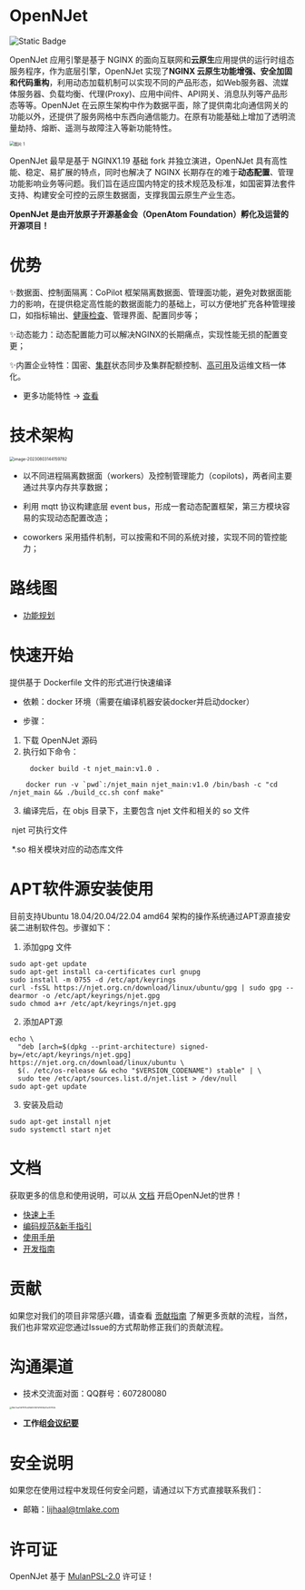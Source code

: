 # OpenNJet

![Static Badge](https://img.shields.io/badge/License-MulanPSL%202.0-blue)

OpenNJet 应用引擎是基于 NGINX 的面向互联网和**云原生**应用提供的运行时组态服务程序，作为底层引擎，OpenNJet 实现了**NGINX 云原生功能增强、安全加固和代码重构**，利用动态加载机制可以实现不同的产品形态，如Web服务器、流媒体服务器、负载均衡、代理(Proxy)、应用中间件、API网关、消息队列等产品形态等等。OpenNJet 在云原生架构中作为数据平面，除了提供南北向通信网关的功能以外，还提供了服务网格中东西向通信能力。在原有功能基础上增加了透明流量劫持、熔断、遥测与故障注入等新功能特性。

<img src="https://gitee.com/gebona/picture/raw/master/202308031418513.png" alt="图片 1" style="zoom:50%;" />

OpenNJet 最早是基于 NGINX1.19 基础 fork 并独立演进，OpenNJet 具有高性能、稳定、易扩展的特点，同时也解决了 NGINX 长期存在的难于**动态配置**、管理功能影响业务等问题。我们旨在适应国内特定的技术规范及标准，如国密算法套件支持、构建安全可控的云原生数据面，支撑我国云原生产业生态。

**OpenNJet 是由开放原子开源基金会（OpenAtom Foundation）孵化及运营的开源项目！**

# 优势

✨数据面、控制面隔离：CoPilot 框架隔离数据面、管理面功能，避免对数据面能力的影响，在提供稳定高性能的数据面能力的基础上，可以方便地扩充各种管理接口，如指标输出、[健康检查](https://gitee.com/njet-rd/docs/blob/master/zh-cn/OpenNJet%E4%BD%BF%E7%94%A8%E6%89%8B%E5%86%8Cv1.1.2.md#36-%E4%B8%BB%E5%8A%A8%E5%81%A5%E5%BA%B7%E6%A3%80%E6%9F%A5)、管理界面、配置同步等；

✨动态能力：动态配置能力可以解决NGINX的长期痛点，实现性能无损的配置变更；

✨内置企业特性：国密、[集群](https://gitee.com/njet-rd/docs/blob/master/zh-cn/OpenNJet%E4%BD%BF%E7%94%A8%E6%89%8B%E5%86%8Cv1.1.2.md#323-%E7%BB%84%E6%92%AD%E9%9B%86%E7%BE%A4)状态同步及集群配额控制、[高可用](https://gitee.com/njet-rd/docs/blob/master/zh-cn/OpenNJet%E4%BD%BF%E7%94%A8%E6%89%8B%E5%86%8Cv1.1.2.md#323-copilotha)及运维文档一体化。

- 更多功能特性 -> [查看](https://gitee.com/njet-rd/docs/blob/master/zh-cn/OpenNJet%E5%8A%9F%E8%83%BD%E7%89%B9%E6%80%A7.md)

# 技术架构

<img src="https://gitee.com/gebona/picture/raw/master/202308031442571.png" alt="image-20230803144159782" style="zoom:50%;" />

- 以不同进程隔离数据面（workers）及控制管理能力（copilots)，两者间主要通过共享内存共享数据；

- 利用 mqtt 协议构建底层 event bus，形成一套动态配置框架，第三方模块容易的实现动态配置改造；
- coworkers 采用插件机制，可以按需和不同的系统对接，实现不同的管控能力；

# 路线图

- [功能规划](https://gitee.com/njet-rd/njet/milestones/190511)

# **快速开始**

提供基于 Dockerfile 文件的形式进行快速编译

- 依赖：docker 环境（需要在编译机器安装docker并启动docker）

- 步骤：  

1. 下载 OpenNJet 源码
2. 执行如下命令：

```
     docker build -t njet_main:v1.0 .

​    docker run -v `pwd`:/njet_main njet_main:v1.0 /bin/bash -c "cd /njet_main && ./build_cc.sh conf make"
```

3. 编译完后，在 objs 目录下，主要包含 njet 文件和相关的 so 文件

​     njet 可执行文件

​     *.so 相关模块对应的动态库文件

# **APT软件源安装使用**

目前支持Ubuntu 18.04/20.04/22.04 amd64 架构的操作系统通过APT源直接安装二进制软件包。步骤如下：

1. 添加gpg 文件

```
sudo apt-get update
sudo apt-get install ca-certificates curl gnupg
sudo install -m 0755 -d /etc/apt/keyrings
curl -fsSL https://njet.org.cn/download/linux/ubuntu/gpg | sudo gpg --dearmor -o /etc/apt/keyrings/njet.gpg
sudo chmod a+r /etc/apt/keyrings/njet.gpg
```

2. 添加APT源

```
echo \
  "deb [arch=$(dpkg --print-architecture) signed-by=/etc/apt/keyrings/njet.gpg] https://njet.org.cn/download/linux/ubuntu \
  $(. /etc/os-release && echo "$VERSION_CODENAME") stable" | \
  sudo tee /etc/apt/sources.list.d/njet.list > /dev/null
sudo apt-get update
```

3. 安装及启动

```
sudo apt-get install njet
sudo systemctl start njet
```


# 文档

获取更多的信息和使用说明，可以从 [文档](https://gitee.com/njet-rd/docs) 开启OpenNJet的世界！

- [快速上手](https://gitee.com/njet-rd/docs/blob/master/zh-cn/OpenNJet%E5%BF%AB%E9%80%9F%E4%B8%8A%E6%89%8B.md)
- [编码规范&新手指引](https://gitee.com/njet-rd/docs/blob/master/zh-cn/OpenNJet%E7%BC%96%E7%A0%81%E8%A7%84%E8%8C%83%E4%BB%A5%E5%8F%8A%E6%96%B0%E6%89%8B%E6%8C%87%E5%BC%95.md)
- [使用手册](https://gitee.com/njet-rd/docs/blob/master/zh-cn/OpenNJet%E4%BD%BF%E7%94%A8%E6%89%8B%E5%86%8Cv1.1.2.md)
- [开发指南](https://gitee.com/njet-rd/docs/blob/master/zh-cn/CoPilot%E5%BC%80%E5%8F%91%E6%8C%87%E5%8D%97.md)

# 贡献

如果您对我们的项目非常感兴趣，请查看 [贡献指南](https://gitee.com/njet-rd/community/blob/master/%E5%BC%80%E5%8F%91%E8%80%85%E8%B4%A1%E7%8C%AE%E6%8C%87%E5%8D%97.md) 了解更多贡献的流程，当然，我们也非常欢迎您通过Issue的方式帮助修正我们的贡献流程。


# 沟通渠道

- 技术交流面对面：QQ群号：607280080

<img src="https://gitee.com/gebona/picture/raw/master/202308031735418.png" alt="WeChat7df7875d28df2f367d1693b20a30762b" style="zoom:25%;" />

- **工作组[会议纪要](http://opennjet.tmlake.com:9011/p/OpenNJet_%E5%8F%8C%E5%91%A8%E4%BC%9A)**

# 安全说明

如果您在使用过程中发现任何安全问题，请通过以下方式直接联系我们： 

- 邮箱：lijhaal@tmlake.com

# 许可证

OpenNJet 基于 [MulanPSL-2.0](http://license.coscl.org.cn/MulanPSL2/) 许可证！


